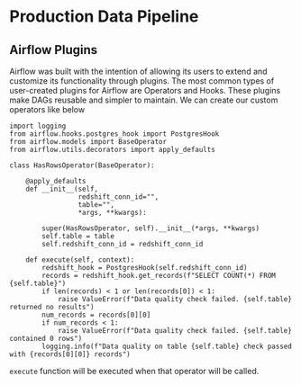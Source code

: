 
# Production Data Pipeline
## Airflow Plugins
Airflow was built with the intention of allowing its users to extend and customize its functionality through plugins. The most common types of user-created plugins for Airflow are Operators and Hooks. These plugins make DAGs reusable and simpler to maintain. We can create our custom operators like below
```
import logging
from airflow.hooks.postgres_hook import PostgresHook
from airflow.models import BaseOperator
from airflow.utils.decorators import apply_defaults

class HasRowsOperator(BaseOperator):

    @apply_defaults
    def __init__(self,
                 redshift_conn_id="",
                 table="",
                 *args, **kwargs):

        super(HasRowsOperator, self).__init__(*args, **kwargs)
        self.table = table
        self.redshift_conn_id = redshift_conn_id

    def execute(self, context):
        redshift_hook = PostgresHook(self.redshift_conn_id)
        records = redshift_hook.get_records(f"SELECT COUNT(*) FROM {self.table}")
        if len(records) < 1 or len(records[0]) < 1:
            raise ValueError(f"Data quality check failed. {self.table} returned no results")
        num_records = records[0][0]
        if num_records < 1:
            raise ValueError(f"Data quality check failed. {self.table} contained 0 rows")
        logging.info(f"Data quality on table {self.table} check passed with {records[0][0]} records")

```
`execute` function will be executed when that operator will be called. 
